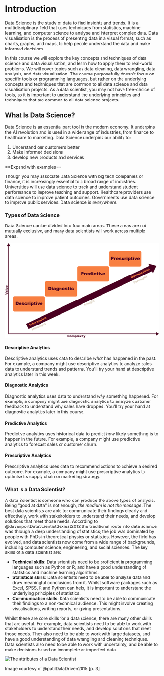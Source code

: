 # Introduction

Data Science is the study of data to find insights and trends. It is a
multidisciplinary field that uses techniques from statistics, machine learning,
and computer science to analyse and interpret complex data. Data visualisation
is the process of presenting data in a visual format, such as charts, graphs,
and maps, to help people understand the data and make informed decisions.

In this course we will explore the key concepts and techniques of data science
and data visualisation, and learn how to apply them to real-world problems. We
will cover topics such as data cleaning, data wrangling, data analysis, and data
visualisation. The course purposefully doesn't focus on specific tools or
programming languages, but rather on the underlying concepts and techniques that
are common to all data science and data visualisation projects. As a data
scientist, you may not have free-choice of tools, so it is important to
understand the underlying principles and techniques that are common to all data
science projects.

## What Is Data Science?

Data Science is an essential part tool in the modern economy. It underpins the
AI revolution and is used in a wide range of industries, from finance to
healthcare to marketing. Data Science underpins our ability to:

1. Understand our customers better
2. Make informed decisions
3. develop new products and services

==Expand with examples==


Though you may associate Data Science with big tech companies or finance, it is
increasingly essential to a broad range of industries. Universities will use
data science to track and understand student performance to improve teaching and
support. Healthcare providers use data science to improve patient outcomes.
Governments use data science to improve public services. Data science is
_everywhere_.

### Types of Data Science

Data Science can be divided into four main areas. These areas are not mutually
exclusive, and many data scientists will work across multiple areas.

![Types of Data Science](Assets/Analytics_types.png)

#### Descriptive Analytics

Descriptive analytics uses data to describe _what_ has happened in the past. For
example, a company might use descriptive analytics to analyze sales data to
understand trends and patterns. You'll try your hand at descriptive analytics
later in this week.

#### Diagnostic Analytics

Diagnostic analytics uses data to understand _why_ something happened. For
example, a company might use diagnostic analytics to analyze customer feedback
to understand why sales have dropped. You'll try your hand at diagnostic
analytics later in this course.

#### Predictive Analytics

Predictive analytics uses historical data to predict _how_ likely something is
to happen in the future. For example, a company might use predictive analytics
to forecast sales or customer churn.

#### Prescriptive Analytics

Prescriptive analytics uses data to recommend actions to achieve a desired
outcome. For example, a company might use prescriptive analytics to optimise its
supply chain or marketing strategy.

### What is a Data Scientist?

A data Scientist is someone who can produce the above types of analysis.  Being "good at data" is not enough, *the medium is not the message*. The best data scientists are able to: communicate their findings clearly and effectively, work with stakeholders to understand their needs, and develop solutions that meet those needs.  According to @davenportDataScientistSexiest2012 the traditional route into data science was through a deep understanding of statistics; the job was dominated by people with PhDs in theoretical physics or statistics. However, the field has evolved, and data scientists now come from a wide range of backgrounds, including computer science, engineering, and social sciences. The key skills of a data scientist are:

- **Technical skills**: Data scientists need to be proficient in programming languages such as Python or R, and have a good understanding of statistics and machine learning algorithms.
- **Statistical skills**: Data scientists need to be able to analyse data and draw meaningful conclusions from it. Whilst software packages such as Excel, SPSS, R and Python can help, it is important to understand the underlying principles of statistics.
- **Communication skills**: Data scientists need to be able to communicate their findings to a non-technical audience. This might involve creating visualisations, writing reports, or giving presentations.

Whilst these are core skills for a data science, there are many other skills that are useful. For example, data scientists need to be able to work with stakeholders to understand their needs, and develop solutions that meet those needs. They also need to be able to work with large datasets, and have a good understanding of data wrangling and cleaning techniques. Data scientists also need to be able to work with uncertainty, and be able to make decisions based on incomplete or imperfect data.

![The attributes of a Data Scientist](Assets/image-20240628065307560.png)

Image courtesy of @patilDataDriven2015 [p. 3]



